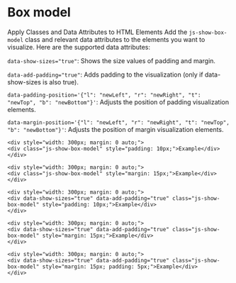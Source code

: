 # Box model

Apply Classes and Data Attributes to HTML Elements
Add the `js-show-box-model` class and relevant data attributes to the elements you want to visualize. Here are the supported data attributes:

`data-show-sizes="true"`: Shows the size values of padding and margin.

`data-add-padding="true"`: Adds padding to the visualization (only if data-show-sizes is also true).

`data-padding-position='{"l": "newLeft", "r": "newRight", "t": "newTop", "b": "newBottom"}'`: Adjusts the position of padding visualization elements.

`data-margin-position='{"l": "newLeft", "r": "newRight", "t": "newTop", "b": "newBottom"}'`: Adjusts the position of margin visualization elements.

```html_example
<div style="width: 300px; margin: 0 auto;">
<div class="js-show-box-model" style="padding: 10px;">Example</div>
</div>
```

```html_example
<div style="width: 300px; margin: 0 auto;">
<div class="js-show-box-model" style="margin: 15px;">Example</div>
</div>
```

```html_example
<div style="width: 300px; margin: 0 auto;">
<div data-show-sizes="true" data-add-padding="true" class="js-show-box-model" style="padding: 10px;">Example</div>
</div>
```

```html_example
<div style="width: 300px; margin: 0 auto;">
<div data-show-sizes="true" data-add-padding="true" class="js-show-box-model" style="margin: 15px;">Example</div>
</div>
```

```html_example
<div style="width: 300px; margin: 0 auto;">
<div data-show-sizes="true" data-add-padding="true" class="js-show-box-model" style="margin: 15px; padding: 5px;">Example</div>
</div>
```